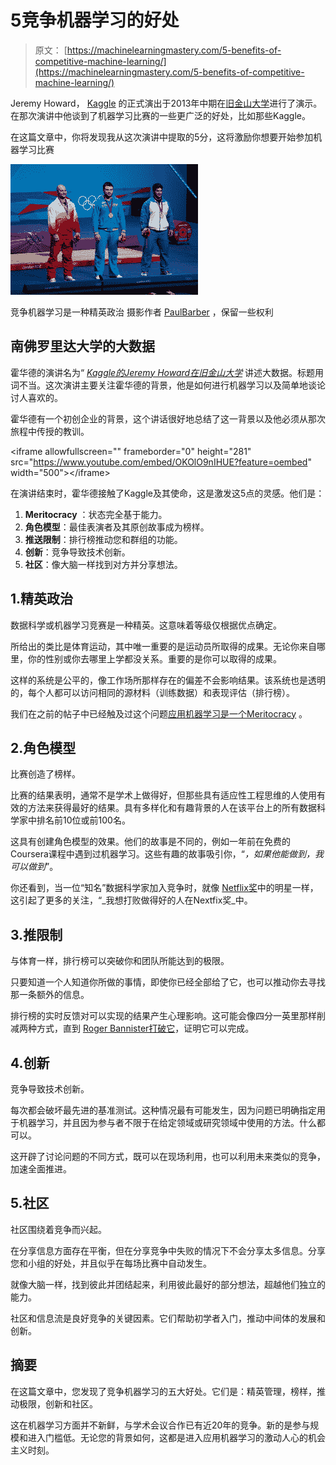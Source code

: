 # 5竞争机器学习的好处

> 原文： [https://machinelearningmastery.com/5-benefits-of-competitive-machine-learning/](https://machinelearningmastery.com/5-benefits-of-competitive-machine-learning/)

Jeremy Howard， [Kaggle](http://www.kaggle.com/) 的正式演出于2013年中期在[旧金山大学](http://www.usfca.edu/)进行了演示。在那次演讲中他谈到了机器学习比赛的一些更广泛的好处，比如那些Kaggle。

在这篇文章中，你将发现我从这次演讲中提取的5分，这将激励你想要开始参加机器学习比赛

[![Competitive Machine Learning is a Meritocracy](img/5dab5e85e1fd800e2906680bb1b7db51.jpg)](https://3qeqpr26caki16dnhd19sv6by6v-wpengine.netdna-ssl.com/wp-content/uploads/2014/08/Competitive-Machine-Learning-is-a-Meritocracy.jpg)

竞争机器学习是一种精英政治
摄影作者 [PaulBarber](https://www.flickr.com/photos/boipevassu/7742521640) ，保留一些权利

## 南佛罗里达大学的大数据

霍华德的演讲名为“ [_Kaggle的Jeremy Howard在旧金山大学_](https://www.youtube.com/watch?v=OKOlO9nIHUE) 讲述大数据。标题用词不当。这次演讲主要关注霍华德的背景，他是如何进行机器学习以及简单地谈论讨人喜欢的。

霍华德有一个初创企业的背景，这个讲话很好地总结了这一背景以及他必须从那次旅程中传授的教训。

&lt;iframe allowfullscreen="" frameborder="0" height="281" src="https://www.youtube.com/embed/OKOlO9nIHUE?feature=oembed" width="500"&gt;&lt;/iframe&gt;

在演讲结束时，霍华德接触了Kaggle及其使命，这是激发这5点的灵感。他们是：

1.  **Meritocracy** ：状态完全基于能力。
2.  **角色模型**：最佳表演者及其原创故事成为榜样。
3.  **推送限制**：排行榜推动您和群组的功能。
4.  **创新**：竞争导致技术创新。
5.  **社区**：像大脑一样找到对方并分享想法。

## 1.精英政治

数据科学或机器学习竞赛是一种精英。这意味着等级仅根据优点确定。

所给出的类比是体育运动，其中唯一重要的是运动员所取得的成果。无论你来自哪里，你的性别或你去哪里上学都没关系。重要的是你可以取得的成果。

这样的系统是公平的，像工作场所那样存在的偏差不会影响结果。该系统也是透明的，每个人都可以访问相同的源材料（训练数据）和表现评估（排行榜）。

我们在之前的帖子中已经触及过这个问题[应用机器学习是一个Meritocracy](http://machinelearningmastery.com/applied-machine-learning-is-a-meritocracy/ "Applied Machine Learning is a Meritocracy") 。

## 2.角色模型

比赛创造了榜样。

比赛的结果表明，通常不是学术上做得好，但那些具有适应性工程思维的人使用有效的方法来获得最好的结果。具有多样化和有趣背景的人在该平台上的所有数据科学家中排名前10位或前100名。

这具有创建角色模型的效果。他们的故事是不同的，例如一年前在免费的Coursera课程中遇到过机器学习。这些有趣的故事吸引你，“_，如果他能做到，我可以做到_”。

你还看到，当一位“知名”数据科学家加入竞争时，就像 [Netflix奖](http://en.wikipedia.org/wiki/Netflix_Prize)中的明星一样，这引起了更多的关注，“_我想打败做得好的人在Nextfix奖_中。

## 3.推限制

与体育一样，排行榜可以突破你和团队所能达到的极限。

只要知道一个人知道你所做的事情，即使你已经全部给了它，也可以推动你去寻找那一条额外的信息。

排行榜的实时反馈对可以实现的结果产生心理影响。这可能会像四分一英里那样削减两种方式，直到 [Roger Bannister打破它](http://en.wikipedia.org/wiki/Four-minute_mile)，证明它可以完成。

## 4.创新

竞争导致技术创新。

每次都会破坏最先进的基准测试。这种情况最有可能发生，因为问题已明确指定用于机器学习，并且因为参与者不限于在给定领域或研究领域中使用的方法。什么都可以。

这开辟了讨论问题的不同方式，既可以在现场利用，也可以利用未来类似的竞争，加速全面推进。

## 5.社区

社区围绕着竞争而兴起。

在分享信息方面存在平衡，但在分享竞争中失败的情况下不会分享太多信息。分享您和小组的好处，并且似乎在每场比赛中自动发生。

就像大脑一样，找到彼此并团结起来，利用彼此最好的部分想法，超越他们独立的能力。

社区和信息流是良好竞争的关键因素。它们帮助初学者入门，推动中间体的发展和创新。

## 摘要

在这篇文章中，您发现了竞争机器学习的五大好处。它们是：精英管理，榜样，推动极限，创新和社区。

这在机器学习方面并不新鲜，与学术会议合作已有近20年的竞争。新的是参与规模和进入门槛低。无论您的背景如何，这都是进入应用机器学习的激动人心的机会主义时刻。